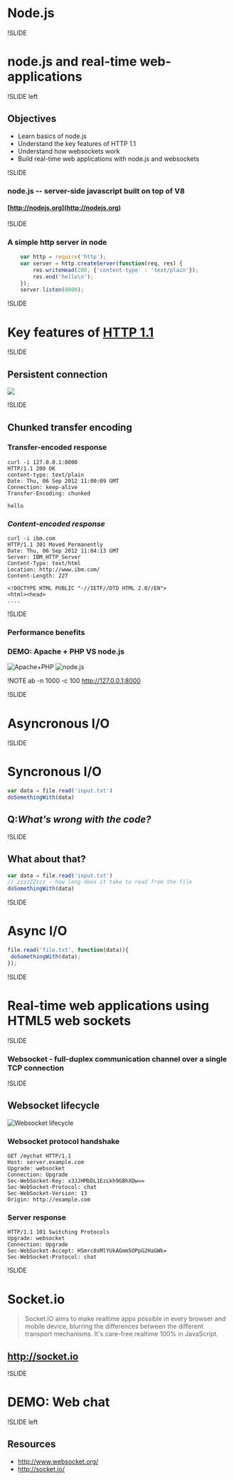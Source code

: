# Node.js

!SLIDE
# node.js and real-time web-applications

!SLIDE left

## Objectives
* Learn basics of node.js
* Understand the key features of HTTP 1.1
* Understand how websockets work
* Build real-time web applications with node.js and websockets

!SLIDE
### node.js -- server-side javascript built on top of V8
#### [http://nodejs.org](http://nodejs.org)

!SLIDE
### A simple http server in node

``` javascript
    var http = require('http');
    var server = http.createServer(function(req, res) {
        res.writeHead(200, {'content-type' : 'text/plain'});
        res.end('hello\n');
    });
    server.listen(8000);                      
```

!SLIDE
# Key features of [HTTP 1.1](http://www.w3.org/Protocols/rfc2616/rfc2616.html)

!SLIDE 
## Persistent connection
![](images/2000px-HTTP_persistent_connection.svg.png)

!SLIDE
## Chunked transfer encoding

### Transfer-encoded response
``` htmlmixed
curl -i 127.0.0.1:8000
HTTP/1.1 200 OK
content-type: text/plain
Date: Thu, 06 Sep 2012 11:00:09 GMT
Connection: keep-alive
Transfer-Encoding: chunked

hello
```

### *Content-encoded response* 
``` htmlmixed
curl -i ibm.com
HTTP/1.1 301 Moved Permanently
Date: Thu, 06 Sep 2012 11:04:13 GMT
Server: IBM_HTTP_Server
Content-Type: text/html
Location: http://www.ibm.com/
Content-Length: 227

<!DOCTYPE HTML PUBLIC "-//IETF//DTD HTML 2.0//EN">
<html><head>
....
```

!SLIDE
### Performance benefits

### DEMO: Apache + PHP VS node.js

![Apache+PHP](images/php.png)
![node.js](images/node.png)

!NOTE ab -n 1000 -c 100 http://127.0.0.1:8000

!SLIDE
# Asyncronous I/O

!SLIDE
# Syncronous I/O
``` javascript
var data = file.read('input.txt')
doSomethingWith(data)
```

## Q:*What's wrong with the code?*

!SLIDE
## What about that?
``` javascript
var data = file.read('input.txt')
// zzzzZZzzz - how long does it take to read from the file
doSomethingWith(data)
```

!SLIDE
# Async I/O
``` javascript
file.read('file.txt', function(data)){
 doSomethingWith(data);
});
```

!SLIDE
# Real-time web applications using HTML5 web sockets  

!SLIDE
### Websocket - full-duplex communication channel over a single TCP connection

!SLIDE
## Websocket lifecycle
![Websocket lifecycle](images/websocket-lifecycle.png)

### Websocket protocol handshake

``` htmlmixed
GET /mychat HTTP/1.1
Host: server.example.com
Upgrade: websocket
Connection: Upgrade
Sec-WebSocket-Key: x3JJHMbDL1EzLkh9GBhXDw==
Sec-WebSocket-Protocol: chat
Sec-WebSocket-Version: 13
Origin: http://example.com
```

### Server response

``` htmlmixed
HTTP/1.1 101 Switching Protocols
Upgrade: websocket
Connection: Upgrade
Sec-WebSocket-Accept: HSmrc0sMlYUkAGmm5OPpG2HaGWk=
Sec-WebSocket-Protocol: chat
``` 

!SLIDE
# Socket.io
>Socket.IO aims to make realtime apps possible in every browser and
mobile device, blurring the differences between the different
transport mechanisms. It's care-free realtime 100% in JavaScript.
## http://socket.io

!SLIDE
# DEMO: Web chat

!SLIDE left
## Resources
* http://www.websocket.org/
* http://socket.io/
